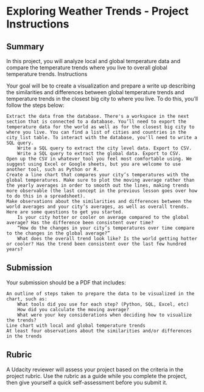 # Exploring Weather Trends - Project Instructions
 ## Summary

In this project, you will analyze local and global temperature data and compare the temperature trends where you live to overall global temperature trends.
Instructions

Your goal will be to create a visualization and prepare a write up describing the similarities and differences between global temperature trends and temperature trends in the closest big city to where you live. To do this, you’ll follow the steps below:

    Extract the data from the database. There's a workspace in the next section that is connected to a database. You’ll need to export the temperature data for the world as well as for the closest big city to where you live. You can find a list of cities and countries in the city_list table. To interact with the database, you'll need to write a SQL query.
        Write a SQL query to extract the city level data. Export to CSV.
        Write a SQL query to extract the global data. Export to CSV.
    Open up the CSV in whatever tool you feel most comfortable using. We suggest using Excel or Google sheets, but you are welcome to use another tool, such as Python or R.
    Create a line chart that compares your city’s temperatures with the global temperatures. Make sure to plot the moving average rather than the yearly averages in order to smooth out the lines, making trends more observable (the last concept in the previous lesson goes over how to do this in a spreadsheet).
    Make observations about the similarities and differences between the world averages and your city’s averages, as well as overall trends. Here are some questions to get you started.
        Is your city hotter or cooler on average compared to the global average? Has the difference been consistent over time?
        “How do the changes in your city’s temperatures over time compare to the changes in the global average?”
        What does the overall trend look like? Is the world getting hotter or cooler? Has the trend been consistent over the last few hundred years?

## Submission

Your submission should be a PDF that includes:

    An outline of steps taken to prepare the data to be visualized in the chart, such as:
        What tools did you use for each step? (Python, SQL, Excel, etc)
        How did you calculate the moving average?
        What were your key considerations when deciding how to visualize the trends?
    Line chart with local and global temperature trends
    At least four observations about the similarities and/or differences in the trends

## Rubric

A Udacity reviewer will assess your project based on the criteria in the project rubric. Use the rubric as a guide while you complete the project, then give yourself a quick self-assessment before you submit it.
